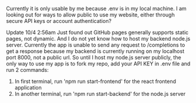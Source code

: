 Currently it is only usable by me because .env is in my local machine.
I am looking out for ways to allow public to use my website, either through secure API keys or account authentication?

Update 10/4 2:56am
Just found out GitHub pages generally supports static pages, not dynamic. And I do not yet know how to host my backend node.js server. Currently the app is unable to send any request to /completions to get a response because my backend is currently running on my localhost port 8000, not a public url. So until I host my node.js server publicly, the only way to use my app is to fork my repo, add your API KEY in .env file and run 2 commands:
  1. In first terminal, run 'npm run start-frontend' for the react frontend application
  1. In another terminal, run 'npm run start-backend' for the node.js server
